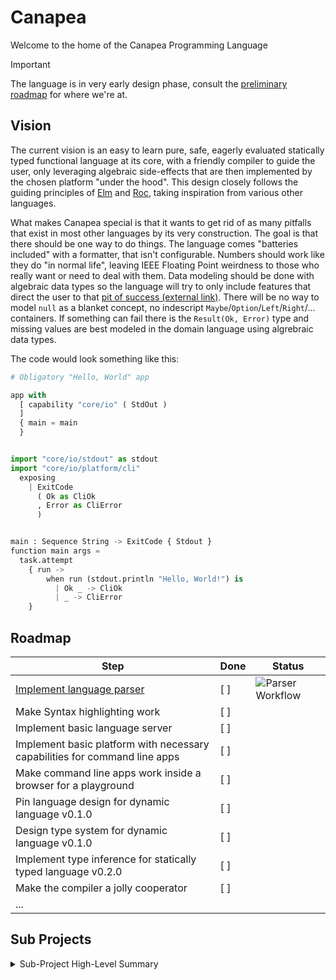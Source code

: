 # Canapea

Welcome to the home of the Canapea Programming Language

> [!IMPORTANT]
> The language is in very early design phase, consult the [preliminary roadmap](#roadmap) for where we're at.


## Vision

The current vision is an easy to learn pure, safe, eagerly evaluated statically typed functional language at its core, with a friendly compiler to guide the user, only leveraging algebraic side-effects that are then implemented by the chosen platform "under the hood". This design closely follows the guiding principles of [Elm](https://elm-lang.org) and [Roc](https://roc-lang.org), taking inspiration from various other languages.

What makes Canapea special is that it wants to get rid of as many pitfalls that exist in most other languages by its very construction. The goal is that there should be one way to do things. The language comes "batteries included" with a formatter, that isn't configurable. Numbers should work like they do "in normal life", leaving IEEE Floating Point weirdness to those who really want or need to deal with them. Data modeling should be done with algebraic data types so the language will try to only include features that direct the user to that [pit of success (external link)](https://blog.ploeh.dk/2023/03/27/more-functional-pits-of-success/). There will be no way to model `null` as a blanket concept, no indescript `Maybe`/`Option`/`Left`/`Right`/... containers. If something can fail there is the `Result(Ok, Error)` type and missing values are best modeled in the domain language using algrebraic data types.

The code would look something like this:

```python
# Obligatory "Hello, World" app

app with
  [ capability "core/io" ( StdOut )
  ]
  { main = main
  }


import "core/io/stdout" as stdout
import "core/io/platform/cli"
  exposing
    | ExitCode
      ( Ok as CliOk
      , Error as CliError
      )


main : Sequence String -> ExitCode { Stdout }
function main args =
  task.attempt
    { run ->
        when run (stdout.println "Hello, World!") is
          | Ok _ -> CliOk
          | _ -> CliError
    }

```

## Roadmap

| Step | Done | Status |
|------|------|--------|
| [Implement language parser](https://github.com/orgs/canapea/projects/1/views/1) | [ ] | ![Parser Workflow](https://github.com/canapea/canapea/actions/workflows/parser.yml/badge.svg)
| Make Syntax highlighting work | [ ] |
| Implement basic language server | [ ] |
| Implement basic platform with necessary capabilities for command line apps | [ ] |
| Make command line apps work inside a browser for a playground | [ ] |
| Pin language design for dynamic language v0.1.0 | [ ] |
| Design type system for dynamic language v0.1.0 | [ ] |
| Implement type inference for statically typed language v0.2.0 | [ ] |
| Make the compiler a jolly cooperator | [ ] |
| ... |    |


## Sub Projects


<details>
  <summary>Sub-Project High-Level Summary</summary>

### [Parser](./parser/)

The language parser is generated with the help of tree-sitter. For technical details consult its [README](./parser/README.md).


</details>

